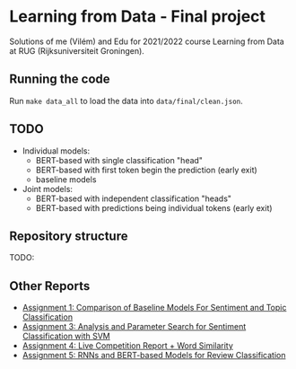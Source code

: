 # Learning from Data - Final project

Solutions of me (Vilém) and Edu for 2021/2022 course Learning from Data at RUG (Rijksuniversiteit Groningen).

## Running the code

Run `make data_all` to load the data into `data/final/clean.json`.

## TODO
- Individual models:
  - BERT-based with single classification "head"
  - BERT-based with first token begin the prediction (early exit)
  - baseline models
- Joint models:
  - BERT-based with independent classification "heads"
  - BERT-based with predictions being individual tokens (early exit)

## Repository structure

TODO:

## Other Reports

- [Assignment 1: Comparison of Baseline Models For Sentiment and Topic Classification](meta/other_projects/ass1.pdf)
- [Assignment 3: Analysis and Parameter Search for Sentiment Classification with SVM](meta/other_projects/ass3.pdf)
- [Assignment 4: Live Competition Report + Word Similarity](meta/other_projects/ass4.pdf)
- [Assignment 5: RNNs and BERT-based Models for Review Classification](meta/other_projects/ass5.pdf)
